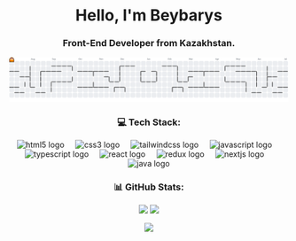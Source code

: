 <h1 align="center">Hello, I'm <strong>Beybarys</strong></h1>

<h3 align="center"><strong>Front-End Developer</strong> from Kazakhstan.</h3>

<p align="center" width="1030">
  <picture>
  <source media="(prefers-color-scheme: dark)" srcset="https://raw.githubusercontent.com/lackoftalentt/lackoftalentt/output/pacman-contribution-graph-dark.svg">
  <source media="(prefers-color-scheme: light)" srcset="https://raw.githubusercontent.com/lackoftalentt/lackoftalentt/output/pacman-contribution-graph.svg">
  <img alt="pacman contribution graph" src="https://raw.githubusercontent.com/lackoftalentt/lackoftalentt/output/pacman-contribution-graph.svg">
  </picture>

</p>

<h3 align="center">💻 Tech Stack:</h3>

<p align="center">
  <img src="https://cdn.jsdelivr.net/gh/devicons/devicon/icons/html5/html5-original.svg" height="40" alt="html5 logo"  />
  <img width="12" />
  <img src="https://cdn.jsdelivr.net/gh/devicons/devicon/icons/css3/css3-original.svg" height="40" alt="css3 logo"  />
  <img width="12" />
  <img src="https://cdn.jsdelivr.net/gh/devicons/devicon/icons/tailwindcss/tailwindcss-original-wordmark.svg" height="40" alt="tailwindcss logo"  />
  <img width="12" />
  <img src="https://cdn.jsdelivr.net/gh/devicons/devicon/icons/javascript/javascript-original.svg" height="40" alt="javascript logo"  />
  <img width="12" />
  <img src="https://cdn.jsdelivr.net/gh/devicons/devicon/icons/typescript/typescript-original.svg" height="40" alt="typescript logo"  />
  <img width="12" />
  <img src="https://cdn.jsdelivr.net/gh/devicons/devicon/icons/react/react-original.svg" height="40" alt="react logo"  />
  <img width="12" />
  <img src="https://cdn.jsdelivr.net/gh/devicons/devicon/icons/redux/redux-original.svg" height="40" alt="redux logo"  />
  <img width="12" />
  <img src="https://cdn.jsdelivr.net/gh/devicons/devicon/icons/nextjs/nextjs-original.svg" height="40" alt="nextjs logo"  />
  <img width="12" />
  <img src="https://cdn.jsdelivr.net/gh/devicons/devicon/icons/java/java-original.svg" height="40" alt="java logo"  />
</p>

<h3 align="center">📊 GitHub Stats:</h3>

<p align="center">
        <img src="https://github-readme-stats.vercel.app/api?username=lackoftalentt&theme=shadow_blue&hide_border=false&include_all_commits=true&count_private=true" />     
        <img src="https://github-readme-streak-stats.herokuapp.com/?user=lackoftalentt&theme=shadow_blue&hide_border=false" />
        <p align="center">
          <img src="https://github-readme-stats.vercel.app/api/top-langs/?username=lackoftalentt&theme=shadow_blue&hide_border=false&include_all_commits=true&count_private=true&layout=compact" />
        </p>
</p>
